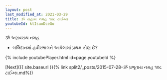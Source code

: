 ```yaml
---
layout: post
last_modified_at: 2021-03-29
title: ૐ સહાય નમહ ૧૦૮ ટાઈમ્સ
youtubeId: ktIsuoDceGo
---
```

 
 
 ૐ અગ્રવરાય નમહ  
 
 -  બલિદાનમાં હવીરભાગને આપેલામાં પ્રથમ કોણ છે? 
 
  
 
  
 
 
 
 
 
 


{% include youtubePlayer.html id=page.youtubeId %}
 
[Next]({{ site.baseurl }}{% link  split2/_posts/2015-07-28-ૐ પ્રભૂતાય નમહ ૧૦૮ ટાઈમ્સ.md%})
 
